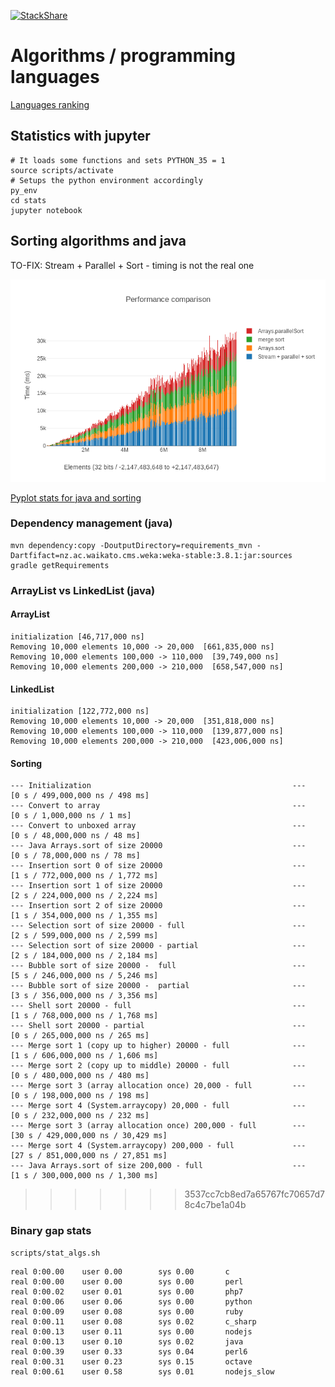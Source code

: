 [![StackShare](https://img.shields.io/badge/tech-stack-0690fa.svg?style=flat)](https://stackshare.io/graphai/graphai)

# Algorithms / programming languages

[Languages ranking](http://spectrum.ieee.org/static/interactive-the-top-programming-languages-2017)

## Statistics with jupyter

```
# It loads some functions and sets PYTHON_35 = 1
source scripts/activate
# Setups the python environment accordingly
py_env 
cd stats
jupyter notebook

```

## Sorting algorithms and java
TO-FIX: Stream + Parallel + Sort - timing is not the real one


![Comparison](stats/figures/sort_comparison.png)

[Pyplot stats for java and sorting](stats/Java_sorting.md)

### Dependency management (java)
```
mvn dependency:copy -DoutputDirectory=requirements_mvn -Dartfifact=nz.ac.waikato.cms.weka:weka-stable:3.8.1:jar:sources
gradle getRequirements
```

### ArrayList vs LinkedList (java)
####  ArrayList
```
initialization [46,717,000 ns]
Removing 10,000 elements 10,000 -> 20,000  [661,835,000 ns]
Removing 10,000 elements 100,000 -> 110,000  [39,749,000 ns]
Removing 10,000 elements 200,000 -> 210,000  [658,547,000 ns]
```
#### LinkedList
```
initialization [122,772,000 ns]
Removing 10,000 elements 10,000 -> 20,000  [351,818,000 ns]
Removing 10,000 elements 100,000 -> 110,000  [139,877,000 ns]
Removing 10,000 elements 200,000 -> 210,000  [423,006,000 ns]
```

#### Sorting
```
--- Initialization                                             ---	 [0 s / 499,000,000 ns / 498 ms]
--- Convert to array                                           ---	 [0 s / 1,000,000 ns / 1 ms]
--- Convert to unboxed array                                   ---	 [0 s / 48,000,000 ns / 48 ms]
--- Java Arrays.sort of size 20000                             ---	 [0 s / 78,000,000 ns / 78 ms]
--- Insertion sort 0 of size 20000                             ---	 [1 s / 772,000,000 ns / 1,772 ms]
--- Insertion sort 1 of size 20000                             ---	 [2 s / 224,000,000 ns / 2,224 ms]
--- Insertion sort 2 of size 20000                             ---	 [1 s / 354,000,000 ns / 1,355 ms]
--- Selection sort of size 20000 - full                        ---	 [2 s / 599,000,000 ns / 2,599 ms]
--- Selection sort of size 20000 - partial                     ---	 [2 s / 184,000,000 ns / 2,184 ms]
--- Bubble sort of size 20000 -  full                          ---	 [5 s / 246,000,000 ns / 5,246 ms]
--- Bubble sort of size 20000 -  partial                       ---	 [3 s / 356,000,000 ns / 3,356 ms]
--- Shell sort 20000 - full                                    ---	 [1 s / 768,000,000 ns / 1,768 ms]
--- Shell sort 20000 - partial                                 ---	 [0 s / 265,000,000 ns / 265 ms]
--- Merge sort 1 (copy up to higher) 20000 - full              ---	 [1 s / 606,000,000 ns / 1,606 ms]
--- Merge sort 2 (copy up to middle) 20000 - full              ---	 [0 s / 480,000,000 ns / 480 ms]
--- Merge sort 3 (array allocation once) 20,000 - full         ---	 [0 s / 198,000,000 ns / 198 ms]
--- Merge sort 4 (System.arraycopy) 20,000 - full              ---	 [0 s / 232,000,000 ns / 232 ms]
--- Merge sort 3 (array allocation once) 200,000 - full        ---	 [30 s / 429,000,000 ns / 30,429 ms]
--- Merge sort 4 (System.arraycopy) 200,000 - full             ---	 [27 s / 851,000,000 ns / 27,851 ms]
--- Java Arrays.sort of size 200,000 - full                    ---	 [1 s / 300,000,000 ns / 1,300 ms]
```
>>>>>>> 3537cc7cb8ed7a65767fc70657d78c4c7be1a04b

### Binary gap stats 
```
scripts/stat_algs.sh
```

```
real 0:00.00    user 0.00        sys 0.00       c
real 0:00.00    user 0.00        sys 0.00       perl
real 0:00.02    user 0.01        sys 0.00       php7
real 0:00.06    user 0.06        sys 0.00       python
real 0:00.09    user 0.08        sys 0.00       ruby
real 0:00.11    user 0.08        sys 0.02       c_sharp
real 0:00.13    user 0.11        sys 0.00       nodejs
real 0:00.13    user 0.10        sys 0.02       java
real 0:00.39    user 0.33        sys 0.04       perl6
real 0:00.31    user 0.23        sys 0.15       octave
real 0:00.61    user 0.58        sys 0.01       nodejs_slow
```

